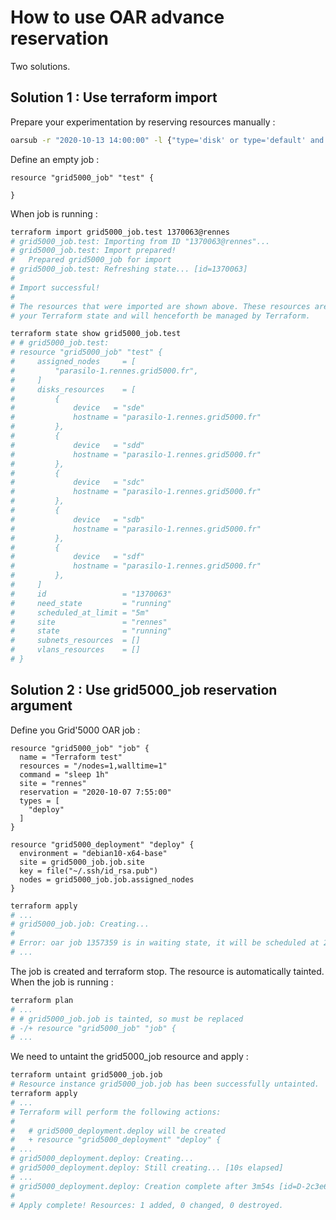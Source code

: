 # How to use OAR advance reservation

Two solutions.

## Solution 1 : Use terraform import

Prepare your experimentation by reserving resources manually :

```sh
oarsub -r "2020-10-13 14:00:00" -l {"type='disk' or type='default' and disk_reservation_count > 0 and cluster='parasilo'"}/host=1 -n test
```

Define an empty job :

```hcl
resource "grid5000_job" "test" {

}
```

When job is running :

```sh
terraform import grid5000_job.test 1370063@rennes
# grid5000_job.test: Importing from ID "1370063@rennes"...
# grid5000_job.test: Import prepared!
#   Prepared grid5000_job for import
# grid5000_job.test: Refreshing state... [id=1370063]
# 
# Import successful!
# 
# The resources that were imported are shown above. These resources are now in
# your Terraform state and will henceforth be managed by Terraform.

terraform state show grid5000_job.test
# # grid5000_job.test:
# resource "grid5000_job" "test" {
#     assigned_nodes     = [
#         "parasilo-1.rennes.grid5000.fr",
#     ]
#     disks_resources    = [
#         {
#             device   = "sde"
#             hostname = "parasilo-1.rennes.grid5000.fr"
#         },
#         {
#             device   = "sdd"
#             hostname = "parasilo-1.rennes.grid5000.fr"
#         },
#         {
#             device   = "sdc"
#             hostname = "parasilo-1.rennes.grid5000.fr"
#         },
#         {
#             device   = "sdb"
#             hostname = "parasilo-1.rennes.grid5000.fr"
#         },
#         {
#             device   = "sdf"
#             hostname = "parasilo-1.rennes.grid5000.fr"
#         },
#     ]
#     id                 = "1370063"
#     need_state         = "running"
#     scheduled_at_limit = "5m"
#     site               = "rennes"
#     state              = "running"
#     subnets_resources  = []
#     vlans_resources    = []
# }
```

## Solution 2 : Use grid5000_job reservation argument

Define you Grid'5000 OAR job :

```hcl
resource "grid5000_job" "job" {
  name = "Terraform test"
  resources = "/nodes=1,walltime=1"
  command = "sleep 1h"
  site = "rennes"
  reservation = "2020-10-07 7:55:00"
  types = [
    "deploy"
  ]
}

resource "grid5000_deployment" "deploy" {
  environment = "debian10-x64-base"
  site = grid5000_job.job.site
  key = file("~/.ssh/id_rsa.pub")
  nodes = grid5000_job.job.assigned_nodes
}
```

```sh
terraform apply
# ...
# grid5000_job.job: Creating...
# 
# Error: oar job 1357359 is in waiting state, it will be scheduled at 2020-10-07 07:55:00 +0200 CEST, restart terraform apply later
# ...
```

The job is created and terraform stop. The resource is automatically tainted. When the job is running :

```sh
terraform plan
# ...
# # grid5000_job.job is tainted, so must be replaced
# -/+ resource "grid5000_job" "job" {
# ...
```

We need to untaint the grid5000_job resource and apply :

```sh
terraform untaint grid5000_job.job
# Resource instance grid5000_job.job has been successfully untainted.
terraform apply
# ...
# Terraform will perform the following actions:
#
#   # grid5000_deployment.deploy will be created
#   + resource "grid5000_deployment" "deploy" {
# ...
# grid5000_deployment.deploy: Creating...
# grid5000_deployment.deploy: Still creating... [10s elapsed]
# ...
# grid5000_deployment.deploy: Creation complete after 3m54s [id=D-2c3e6305-7bc4-42e6-a71d-9be5a84ef2ce]
#
# Apply complete! Resources: 1 added, 0 changed, 0 destroyed.
``` 